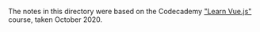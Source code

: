 The notes in this directory were based on the Codecademy ["Learn Vue.js"](https://www.codecademy.com/learn/learn-vue-js) course, taken October 2020.
